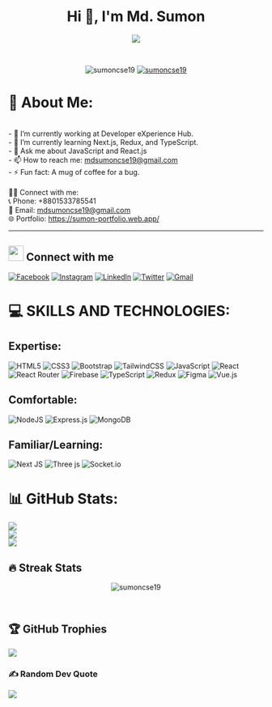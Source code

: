 <h1 align="center">Hi 👋, I'm Md. Sumon</h1>
<p align="center">
  <a href="https://github.com/DenverCoder1/readme-typing-svg"><img src="https://readme-typing-svg.herokuapp.com?lines=Full+Stack+Developer;MERN+and+MEVN+Stack+Developer;Computer+Science+Student;Competitive+Programmer;Always%20learning%20new%20things&center=true&width=500&height=50"></a>
</p>

<br>

<p align="center"> 
	<img src="https://komarev.com/ghpvc/?username=sumoncse19&label=Profile%20views&color=0e75b6&style=plastic" alt="sumoncse19" /> 
	<a href = "https://commits.top/egypt.html" target="_blank">
		<img src="https://enfsgag3ayy6w9q.m.pipedream.net/&style=plastic" alt="sumoncse19" target="_blank"/> 
	</a>
</p>

# 💫 About Me:
<br>- 🔭 I’m currently working at Developer eXperience Hub.<br>- 🌱 I’m currently learning Next.js, Redux, and TypeScript.<br>- 💬 Ask me about JavaScript and React.js<br>- 📫 How to reach me: mdsumoncse19@gmail.com<br>- ⚡ Fun fact: A mug of coffee for a bug.<br><br>👨‍💼 Connect with me:<br>📞 Phone: +8801533785541<br>📧 Email: mdsumoncse19@gmail.com<br>🌐 Portfolio: https://sumon-portfolio.web.app/

---

## <img src="https://media.giphy.com/media/iY8CRBdQXODJSCERIr/giphy.gif" width="30px"> Connect with me
[![Facebook](https://img.shields.io/badge/Facebook-%231877F2.svg?logo=Facebook&logoColor=white)](https://www.facebook.com/sumoncse19/) [![Instagram](https://img.shields.io/badge/Instagram-%23E4405F.svg?logo=Instagram&logoColor=white)](https://instagram.com/sumoncse19/) [![LinkedIn](https://img.shields.io/badge/LinkedIn-%230077B5.svg?logo=linkedin&logoColor=white)](https://www.linkedin.com/in/sumoncse19/) [![Twitter](https://img.shields.io/badge/Twitter-%231DA1F2.svg?logo=Twitter&logoColor=white)](https://twitter.com/sumoncse19/) <a href="mailto:mdsumoncse19@gmail.com"><img img src="https://img.shields.io/badge/gmail-%23EA4335.svg?style=plastic&logo=gmail&logoColor=white" alt="Gmail"/></a>

# 💻 SKILLS AND TECHNOLOGIES:

## Expertise:
![HTML5](https://img.shields.io/badge/html5-%23E34F26.svg?style=for-the-badge&logo=html5&logoColor=white) ![CSS3](https://img.shields.io/badge/css3-%231572B6.svg?style=for-the-badge&logo=css3&logoColor=white) ![Bootstrap](https://img.shields.io/badge/bootstrap-%238511FA.svg?style=for-the-badge&logo=bootstrap&logoColor=white) ![TailwindCSS](https://img.shields.io/badge/tailwindcss-%2338B2AC.svg?style=for-the-badge&logo=tailwind-css&logoColor=white) ![JavaScript](https://img.shields.io/badge/javascript-%23323330.svg?style=for-the-badge&logo=javascript&logoColor=%23F7DF1E) ![React](https://img.shields.io/badge/react-%2320232a.svg?style=for-the-badge&logo=react&logoColor=%2361DAFB) ![React Router](https://img.shields.io/badge/React_Router-CA4245?style=for-the-badge&logo=react-router&logoColor=white) ![Firebase](https://img.shields.io/badge/Firebase-039BE5?style=for-the-badge&logo=Firebase&logoColor=white) ![TypeScript](https://img.shields.io/badge/typescript-%23007ACC.svg?style=for-the-badge&logo=typescript&logoColor=white) ![Redux](https://img.shields.io/badge/redux-%23593d88.svg?style=for-the-badge&logo=redux&logoColor=white) ![Figma](https://img.shields.io/badge/figma-%23F24E1E.svg?style=for-the-badge&logo=figma&logoColor=white) ![Vue.js](https://img.shields.io/badge/vuejs-%2335495e.svg?style=for-the-badge&logo=vuedotjs&logoColor=%234FC08D)

## Comfortable:
![NodeJS](https://img.shields.io/badge/node.js-6DA55F?style=for-the-badge&logo=node.js&logoColor=white) ![Express.js](https://img.shields.io/badge/express.js-%23404d59.svg?style=for-the-badge&logo=express&logoColor=%2361DAFB) ![MongoDB](https://img.shields.io/badge/MongoDB-%234ea94b.svg?style=for-the-badge&logo=mongodb&logoColor=white)  

## Familiar/Learning:
![Next JS](https://img.shields.io/badge/Next-black?style=for-the-badge&logo=next.js&logoColor=white) ![Three js](https://img.shields.io/badge/threejs-black?style=for-the-badge&logo=three.js&logoColor=white)  ![Socket.io](https://img.shields.io/badge/Socket.io-black?style=for-the-badge&logo=socket.io&badgeColor=010101) 

# 📊 GitHub Stats:
![](https://github-readme-stats.vercel.app/api?username=sumoncse19&theme=dark&hide_border=false&include_all_commits=false&count_private=false)<br/>
![](https://github-readme-streak-stats.herokuapp.com/?user=sumoncse19&theme=dark&hide_border=false)<br/>
![](https://github-readme-stats.vercel.app/api/top-langs/?username=sumoncse19&theme=dark&hide_border=false&include_all_commits=false&count_private=false&layout=compact)

## 🔥 Streak Stats
<p align="center"><img src="https://github-readme-streak-stats.herokuapp.com/?user=sumoncse19&theme=algolia" alt="sumoncse19" /></p><br>

## 🏆 GitHub Trophies
![](https://github-profile-trophy.vercel.app/?username=sumoncse19&theme=dark_dimmed&no-frame=false&no-bg=true&margin-w=4)

### ✍️ Random Dev Quote
![](https://quotes-github-readme.vercel.app/api?type=horizontal&theme=radical)


